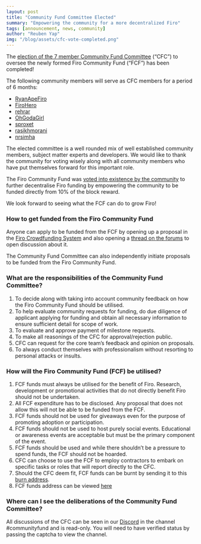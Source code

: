 ```yaml
---
layout: post
title: "Community Fund Committee Elected"
summary: "Empowering the community for a more decentralized Firo"
tags: [announcement, news, community]
author: "Reuben Yap"
img: "/blog/assets/cfc-vote-completed.png"
---
```

The [election of the 7 member Community Fund Committee](https://forum.firo.org/t/firo-community-fund-committee-elections/2509) (“CFC”) to oversee the newly formed Firo Community Fund (“FCF”) has been completed!  

The following community members will serve as CFC members for a period of 6 months:
* [RyanApeFiro](https://forum.firo.org/t/nomination-for-community-fund-committee/2380/22)  
* [FiroHero](https://forum.firo.org/t/nomination-for-community-fund-committee/2380/17)  
* [rehrar](https://forum.firo.org/t/nomination-for-community-fund-committee/2380/7)  
* [OhGodaGirl](https://forum.firo.org/t/nomination-for-community-fund-committee/2380/26)  
* [sproxet](https://forum.firo.org/t/nomination-for-community-fund-committee/2380/27)  
* [rasikhmorani](https://forum.firo.org/t/nomination-for-community-fund-committee/2380/42)  
* [nrsimha](https://forum.firo.org/t/nomination-for-community-fund-committee/2380/6)  

The elected committee is a well rounded mix of well established community members, subject matter experts and developers. We would like to thank the community for voting wisely along with all community members who have put themselves forward for this important role.  

The Firo Community Fund was [voted into existence by the community](https://forum.firo.org/t/final-poll-on-firo-block-reward-division/2369) to further decentralise Firo funding by empowering the community to be funded directly from 10% of the block reward.  

We look forward to seeing what the FCF can do to grow Firo!  

### How to get funded from the Firo Community Fund  

Anyone can apply to be funded from the FCF by opening up a proposal in the [Firo Crowdfunding System](https://fcs.firo.org) and also opening a [thread on the forums](https://forum.firo.org/c/fcs-proposals/16) to open discussion about it.  

The Community Fund Committee can also independently initiate proposals to be funded from the Firo Community Fund.  

### What are the responsibilities of the Community Fund Committee?  

1. To decide along with taking into account community feedback on how the Firo Community Fund should be utilised.
2. To help evaluate community requests for funding, do due diligence of applicant applying for funding and obtain all necessary information to ensure sufficient detail for scope of work.
3. To evaluate and approve payment of milestone requests.
4. To make all reasonings of the CFC for approval/rejection public.
5. CFC can request for the core team’s feedback and opinion on proposals. 
6. To always conduct themselves with professionalism without resorting to personal attacks or insults.  

### How will the Firo Community Fund (FCF) be utilised?

1. FCF funds must always be utilised for the benefit of Firo. Research, development or promotional activities that do not directly benefit Firo should not be undertaken.
2. All FCF expenditure has to be disclosed. Any proposal that does not allow this will not be able to be funded from the FCF.
3. FCF funds should not be used for giveaways even for the purpose of promoting adoption or participation.
4. FCF funds should not be used to host purely social events. Educational or awareness events are acceptable but must be the primary component of the event.
5. FCF funds should be used and while there shouldn’t be a pressure to spend funds, the FCF should not be hoarded.
6. CFC can choose to use the FCF to employ contractors to embark on specific tasks or roles that will report directly to the CFC.
7. Should the CFC deem fit, FCF funds can be burnt by sending it to this [burn address](https://explorer.firo.org/address/aFiroBurningAddressDoNotSendrPtjYA).
8. FCF funds address can be viewed [here](https://explorer.firo.org/address/aFA2TbqG9cnhhzX5Yny2pBJRK5EaEqLCH7)  

### Where can I see the deliberations of the Community Fund Committee?  

All discussions of the CFC can be seen in our [Discord](https://discord.com/invite/TGZPRbRT3Y) in the channel #communityfund and is read-only. You will need to have verified status by passing the captcha to view the channel.
